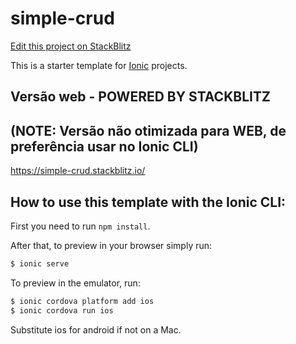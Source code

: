 # simple-crud

[Edit this project on StackBlitz](https://stackblitz.com/edit/simple-crud)

This is a starter template for [Ionic](http://ionicframework.com/docs/) projects.

## Versão web - POWERED BY STACKBLITZ 
## (NOTE: Versão não otimizada para WEB, de preferência usar no Ionic CLI)
https://simple-crud.stackblitz.io/

## How to use this template with the Ionic CLI:

First you need to run `npm install`.

After that, to preview in your browser simply run:

```bash
$ ionic serve
```

To preview in the emulator, run:

```bash
$ ionic cordova platform add ios
$ ionic cordova run ios
```

Substitute ios for android if not on a Mac.

